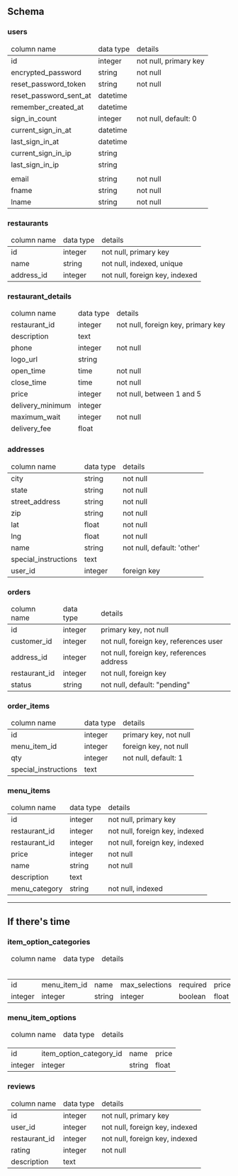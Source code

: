 Schema
------

### users
<table>
  <thead>
    <tr>
      <td>column name</td>
      <td>data type</td>
      <td>details</td>
    </tr>
  </thead>
  <tbody>
    <tr>
      <td>id</td>
      <td>integer</td>
      <td>not null, primary key</td>
    </tr>
    <tr>
      <td>encrypted_password</td>
      <td>string</td>
      <td>not null</td>
    </tr>
    <tr>
      <td>reset_password_token</td>
      <td>string</td>
      <td>not null</td>
    </tr>
    <tr>
      <td>reset_password_sent_at</td>
      <td>datetime</td>
      <td></td>
    </tr>
    <tr>
      <td>remember_created_at</td>
      <td>datetime</td>
      <td></td>
    </tr>
    <tr>
      <td>sign_in_count</td>
      <td>integer</td>
      <td>not null, default: 0</td>
    </tr>
    <tr>
      <td>current_sign_in_at</td>
      <td>datetime</td>
      <td></td>
    </tr>
    <tr>
      <td>last_sign_in_at</td>
      <td>datetime</td>
      <td></td>
    </tr>
    <tr>
      <td>current_sign_in_ip</td>
      <td>string</td>
      <td></td>
    </tr>
    <tr>
      <td>last_sign_in_ip</td>
      <td>string</td>
      <td></td>
    </tr>
    <tr>
      <td></td>
      <td></td>
      <td></td>
    </tr>
    <tr>
      <td>email</td>
      <td>string</td>
      <td>not null</td>
    </tr>
    <tr>
      <td>fname</td>
      <td>string</td>
      <td>not null</td>
    </tr>
    <tr>
      <td>lname</td>
      <td>string</td>
      <td>not null</td>
    </tr>
  </tbody>
</table>

### restaurants
<table>
  <thead>
    <tr>
      <td>column name</td>
      <td>data type</td>
      <td>details</td>
    </tr>
  </thead>
  <tbody>
    <tr>
      <td>id</td>
      <td>integer</td>
      <td>not null, primary key</td>
    </tr>
    <tr>
      <td>name</td>
      <td>string</td>
      <td>not null, indexed, unique</td>
    </tr>
    <tr>
      <td>address_id</td>
      <td>integer</td>
      <td>not null, foreign key, indexed</td>
    </tr>
  </tbody>
</table>

### restaurant_details
<table>
  <thead>
    <tr>
      <td>column name</td>
      <td>data type</td>
      <td>details</td>
    </tr>
    <tr>
      <td>restaurant_id</td>
      <td>integer</td>
      <td>not null, foreign key, primary key</td>
    </tr>
    <tr>
      <td>description</td>
      <td>text</td>
      <td></td>
    </tr>
    <tr>
      <td>phone</td>
      <td>integer</td>
      <td>not null</td>
    </tr>
    <tr>
      <td>logo_url</td>
      <td>string</td>
      <td></td>
    </tr>
    <tr>
      <td>open_time</td>
      <td>time</td>
      <td>not null</td>
    </tr>
    <tr>
      <td>close_time</td>
      <td>time</td>
      <td>not null</td>
    </tr>
    <tr>
      <td>price</td>
      <td>integer</td>
      <td>not null, between 1 and 5</td>
    </tr>
    <tr>
      <td>delivery_minimum</td>
      <td>integer</td>
      <td></td>
    </tr>
    <tr>
      <td>maximum_wait</td>
      <td>integer</td>
      <td>not null</td>
    </tr>
    <tr>
      <td>delivery_fee</td>
      <td>float</td>
      <td></td>
    </tr>
  </thead>
  <tbody>
  </tbody>
</table>


### addresses
<table>
  <thead>
    <tr>
      <td>column name</td>
      <td>data type</td>
      <td>details</td>
    </tr>
  </thead>
  <tbody>
    <tr>
      <td>city</td>
      <td>string</td>
      <td>not null</td>
    </tr>
    <tr>
      <td>state</td>
      <td>string</td>
      <td>not null</td>
    </tr>
    <tr>
      <td>street_address</td>
      <td>string</td>
      <td>not null</td>
    </tr>
    <tr>
      <td>zip</td>
      <td>string</td>
      <td>not null</td>
    </tr>
    <tr>
      <td>lat</td>
      <td>float</td>
      <td>not null</td>
    </tr>
    <tr>
      <td>lng</td>
      <td>float</td>
      <td>not null</td>
    </tr>
    <tr>
      <td>name</td>
      <td>string</td>
      <td>not null, default: 'other'</td>
    </tr>
    <tr>
      <td>special_instructions</td>
      <td>text</td>
      <td></td>
    </tr>
    <tr>
      <td>user_id</td>
      <td>integer</td>
      <td>foreign key</td>
    </tr>
  </tbody>
</table>

### orders
<table>
  <thead>
    <tr>
      <td>column name</td>
      <td>data type</td>
      <td>details</td>
    </tr>
  </thead>
  <tbody>
    <tr>
      <td>id</td>
      <td>integer</td>
      <td>primary key, not null</td>
    </tr>
    <tr>
      <td>customer_id</td>
      <td>integer</td>
      <td>not null, foreign key, references user</td>
    </tr>
    <tr>
      <td>address_id</td>
      <td>integer</td>
      <td>not null, foreign key, references address</td>
    </tr>
    <tr>
      <td>restaurant_id</td>
      <td>integer</td>
      <td>not null, foreign key</td>
    </tr>
    <tr>
      <td>status</td>
      <td>string</td>
      <td>not null, default: "pending"</td>
    </tr>
  </tbody>
</table>

### order_items
<table>
  <thead>
    <tr>
      <td>column name</td>
      <td>data type</td>
      <td>details</td>
    </tr>
  </thead>
  <tbody>
    <tr>
      <td>id</td>
      <td>integer</td>
      <td>primary key, not null</td>
    </tr>
    <tr>
      <td>menu_item_id</td>
      <td>integer</td>
      <td>foreign key, not null</td>
    </tr>
    <tr>
      <td>qty</td>
      <td>integer</td>
      <td>not null, default: 1</td>
    </tr>
    <tr>
      <td>special_instructions</td>
      <td>text</td>
      <td></td>
    </tr>
  </tbody>
</table>


### menu_items
<table>
  <thead>
    <tr>
      <td>column name</td>
      <td>data type</td>
      <td>details</td>
    </tr>
  </thead>
  <tbody>
    <tr>
      <td>id</td>
      <td>integer</td>
      <td>not null, primary key</td>
    </tr>
    <tr>
      <td>restaurant_id</td>
      <td>integer</td>
      <td>not null, foreign key, indexed</td>
    </tr>
    <tr>
      <td>restaurant_id</td>
      <td>integer</td>
      <td>not null, foreign key, indexed</td>
    </tr>
    <tr>
      <td>price</td>
      <td>integer</td>
      <td>not null</td>
    </tr>
    <tr>
      <td>name</td>
      <td>string</td>
      <td>not null</td>
    </tr>
    <tr>
      <td>description</td>
      <td>text</td>
      <td></td>
    </tr>
    <tr>
      <td>menu_category</td>
      <td>string</td>
      <td>not null, indexed</td>
    </tr>
  </tbody>
</table>

***
## If there's time

### item_option_categories
<table>
  <thead>
    <tr>
      <td>column name</td>
      <td>data type</td>
      <td>details</td>
    </tr>
  </thead>
  <tbody>
  </tbody>
</table>
<table>
<table>
  <tr>
    <td>id</td>
    <td>menu_item_id</td>
    <td>name</td>
    <td>max_selections</td>
    <td>required</td>
    <td>price</td>
  </tr>
  <tr>
    <td>integer</td>
    <td>integer</td>
    <td>string</td>
    <td>integer</td>
    <td>boolean</td>
    <td>float</td>
  </tr>
</table>

### menu_item_options
<table>
  <thead>
    <tr>
      <td>column name</td>
      <td>data type</td>
      <td>details</td>
    </tr>
  </thead>
  <tbody>
  </tbody>
</table>
<table>
  <tr>
    <td>id</td>
    <td>item_option_category_id</td>
    <td>name</td>
    <td>price</td>
  </tr>
  <tr>
    <td>integer</td>
    <td>integer</td>
    <td>string</td>
    <td>float</td>
  </tr>
</table>

### reviews
<table>
  <thead>
    <tr>
      <td>column name</td>
      <td>data type</td>
      <td>details</td>
    </tr>
  </thead>
  <tbody>
    <tr>
      <td>id</td>
      <td>integer</td>
      <td>not null, primary key</td>
    </tr>
    <tr>
      <td>user_id</td>
      <td>integer</td>
      <td>not null, foreign key, indexed</td>
    </tr>
    <tr>
      <td>restaurant_id</td>
      <td>integer</td>
      <td>not null, foreign key, indexed</td>
    </tr>
    <tr>
      <td>rating</td>
      <td>integer</td>
      <td>not null</td>
    </tr>
    <tr>
      <td>description</td>
      <td>text</td>
      <td></td>
    </tr>
  </tbody>
</table>
